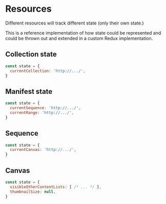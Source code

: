 # Resources
Different resources will track different state (only their own state.)

This is a reference implementation of how state could be represented and could be
thrown out and extended in a custom Redux implementation.

## Collection state
```js
const state = {
  currentCollection: 'http://.../',
}
```

## Manifest state
```js
const state = {
  currentSequence: 'http://.../',
  currentRange: 'http://.../',
}
```

## Sequence
```js
const state = {
  currentCanvas: 'http://.../',
}
```

## Canvas
```js
const state = {
  visibleOtherContentLists: [ /* ... */ ],
  thumbnailSize: null,
}
```

